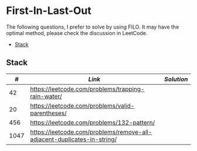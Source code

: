# First-In-Last-Out

The following questions, I prefer to solve by using FILO. It may have the optimal method, please check the discussion in LeetCode.  

* [Stack](##Stack)

## Stack

| *#* | *Link* |*Solution* |
| ---- | --------------------------------- | --------------------------------- |
| 42 | https://leetcode.com/problems/trapping-rain-water/ | |
| 20 | https://leetcode.com/problems/valid-parentheses/ | |
| 456 | https://leetcode.com/problems/132-pattern/ | |
| 1047 | https://leetcode.com/problems/remove-all-adjacent-duplicates-in-string/ | |